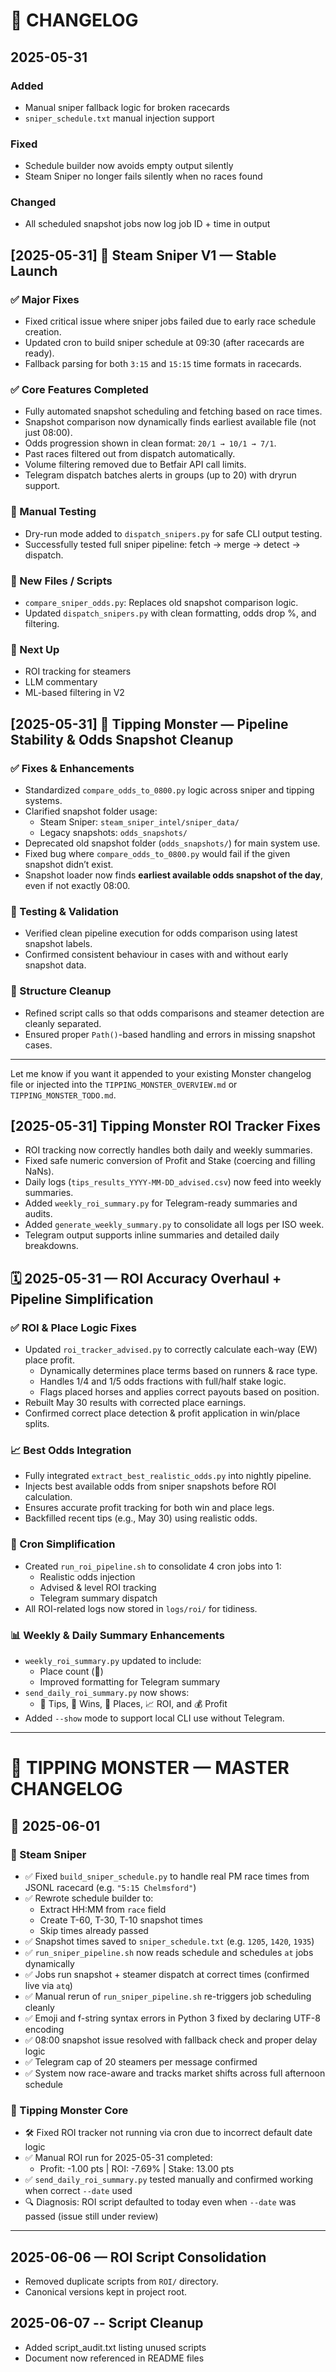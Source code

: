 # 📅 CHANGELOG

## 2025-05-31

### Added
- Manual sniper fallback logic for broken racecards
- `sniper_schedule.txt` manual injection support

### Fixed
- Schedule builder now avoids empty output silently
- Steam Sniper no longer fails silently when no races found

### Changed
- All scheduled snapshot jobs now log job ID + time in output


## [2025-05-31] 🔫 Steam Sniper V1 — Stable Launch

### ✅ Major Fixes
- Fixed critical issue where sniper jobs failed due to early race schedule creation.
- Updated cron to build sniper schedule at 09:30 (after racecards are ready).
- Fallback parsing for both `3:15` and `15:15` time formats in racecards.

### ✅ Core Features Completed
- Fully automated snapshot scheduling and fetching based on race times.
- Snapshot comparison now dynamically finds earliest available file (not just 08:00).
- Odds progression shown in clean format: `20/1 → 10/1 → 7/1`.
- Past races filtered out from dispatch automatically.
- Volume filtering removed due to Betfair API call limits.
- Telegram dispatch batches alerts in groups (up to 20) with dryrun support.

### 🧪 Manual Testing
- Dry-run mode added to `dispatch_snipers.py` for safe CLI output testing.
- Successfully tested full sniper pipeline: fetch → merge → detect → dispatch.

### 📂 New Files / Scripts
- `compare_sniper_odds.py`: Replaces old snapshot comparison logic.
- Updated `dispatch_snipers.py` with clean formatting, odds drop %, and filtering.

### 🧼 Next Up
- ROI tracking for steamers
- LLM commentary
- ML-based filtering in V2

## [2025-05-31] 🧠 Tipping Monster — Pipeline Stability & Odds Snapshot Cleanup

### ✅ Fixes & Enhancements
- Standardized `compare_odds_to_0800.py` logic across sniper and tipping systems.
- Clarified snapshot folder usage:
  - Steam Sniper: `steam_sniper_intel/sniper_data/`
  - Legacy snapshots: `odds_snapshots/`
- Deprecated old snapshot folder (`odds_snapshots/`) for main system use.
- Fixed bug where `compare_odds_to_0800.py` would fail if the given snapshot didn’t exist.
- Snapshot loader now finds **earliest available odds snapshot of the day**, even if not exactly 08:00.

### 🧪 Testing & Validation
- Verified clean pipeline execution for odds comparison using latest snapshot labels.
- Confirmed consistent behaviour in cases with and without early snapshot data.

### 📂 Structure Cleanup
- Refined script calls so that odds comparisons and steamer detection are cleanly separated.
- Ensured proper `Path()`-based handling and errors in missing snapshot cases.

---

Let me know if you want it appended to your existing Monster changelog file or injected into the `TIPPING_MONSTER_OVERVIEW.md` or `TIPPING_MONSTER_TODO.md`.

## [2025-05-31] Tipping Monster ROI Tracker Fixes

- ROI tracking now correctly handles both daily and weekly summaries.
- Fixed safe numeric conversion of Profit and Stake (coercing and filling NaNs).
- Daily logs (`tips_results_YYYY-MM-DD_advised.csv`) now feed into weekly summaries.
- Added `weekly_roi_summary.py` for Telegram-ready summaries and audits.
- Added `generate_weekly_summary.py` to consolidate all logs per ISO week.
- Telegram output supports inline summaries and detailed daily breakdowns.


## 🗓️ 2025-05-31 — ROI Accuracy Overhaul + Pipeline Simplification

### ✅ ROI & Place Logic Fixes
- Updated `roi_tracker_advised.py` to correctly calculate each-way (EW) place profit.
  - Dynamically determines place terms based on runners & race type.
  - Handles 1/4 and 1/5 odds fractions with full/half stake logic.
  - Flags placed horses and applies correct payouts based on position.
- Rebuilt May 30 results with corrected place earnings.
- Confirmed correct place detection & profit application in win/place splits.

### 📈 Best Odds Integration
- Fully integrated `extract_best_realistic_odds.py` into nightly pipeline.
- Injects best available odds from sniper snapshots before ROI calculation.
- Ensures accurate profit tracking for both win and place legs.
- Backfilled recent tips (e.g., May 30) using realistic odds.

### 🧼 Cron Simplification
- Created `run_roi_pipeline.sh` to consolidate 4 cron jobs into 1:
  - Realistic odds injection
  - Advised & level ROI tracking
  - Telegram summary dispatch
- All ROI-related logs now stored in `logs/roi/` for tidiness.

### 📊 Weekly & Daily Summary Enhancements
- `weekly_roi_summary.py` updated to include:
  - Place count (🥈)
  - Improved formatting for Telegram summary
- `send_daily_roi_summary.py` now shows:
  - 🏇 Tips, 🥇 Wins, 🥈 Places, 📈 ROI, and 💰 Profit
- Added `--show` mode to support local CLI use without Telegram.

---

# 🧾 TIPPING MONSTER — MASTER CHANGELOG

## 📅 2025-06-01

### 🔫 Steam Sniper

- ✅ Fixed `build_sniper_schedule.py` to handle real PM race times from JSONL racecard (e.g. `"5:15 Chelmsford"`)
- ✅ Rewrote schedule builder to:
  - Extract HH:MM from `race` field
  - Create T-60, T-30, T-10 snapshot times
  - Skip times already passed
- ✅ Snapshot times saved to `sniper_schedule.txt` (e.g. `1205`, `1420`, `1935`)
- ✅ `run_sniper_pipeline.sh` now reads schedule and schedules `at` jobs dynamically
- ✅ Jobs run snapshot + steamer dispatch at correct times (confirmed live via `atq`)
- ✅ Manual rerun of `run_sniper_pipeline.sh` re-triggers job scheduling cleanly
- ✅ Emoji and f-string syntax errors in Python 3 fixed by declaring UTF-8 encoding
- ✅ 08:00 snapshot issue resolved with fallback check and proper delay logic
- ✅ Telegram cap of 20 steamers per message confirmed
- ✅ System now race-aware and tracks market shifts across full afternoon schedule

### 🧠 Tipping Monster Core

- 🛠️ Fixed ROI tracker not running via cron due to incorrect default date logic
- ✅ Manual ROI run for 2025-05-31 completed:
  - Profit: -1.00 pts | ROI: -7.69% | Stake: 13.00 pts
- ✅ `send_daily_roi_summary.py` tested manually and confirmed working when correct `--date` used
- 🔍 Diagnosis: ROI script defaulted to today even when `--date` was passed (issue still under review)

---
## 2025-06-06 — ROI Script Consolidation
- Removed duplicate scripts from `ROI/` directory.
- Canonical versions kept in project root.

## 2025-06-07 -- Script Cleanup
- Added script_audit.txt listing unused scripts
- Document now referenced in README files
